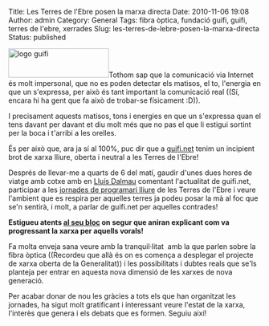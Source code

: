 Title: Les Terres de l'Ebre posen la marxa directa
Date: 2010-11-06 19:08
Author: admin
Category: General
Tags: fibra òptica, fundació guifi, guifi, terres de l'ebre, xerrades
Slug: les-terres-de-lebre-posen-la-marxa-directa
Status: published

[<img src="http://gil.badall.net/wp-content/uploads/2007/10/logo-guifi.png" title="logo guifi" class="alignright size-full wp-image-220" width="200" height="58" />](http://gil.badall.net/wp-content/uploads/2007/10/logo-guifi.png)Tothom sap que la comunicació via Internet és molt impersonal, que no es poden detectar els matisos, el to, l'energia en que un s'expressa, per això és tant important la comunicació real ((Sí, encara hi ha gent que fa això de trobar-se físicament :D)).

I precisament aquests matisos, tons i energies en que un s'expressa quan el tens davant per davant et diu molt més que no pas el que li estigui sortint per la boca i t'arribi a les orelles.

És per això que, ara ja sí al 100%, puc dir que a [guifi.net](http://guifi.net "Pàgina web del projecte guifi.net") tenim un incipient brot de xarxa lliure, oberta i neutral a les Terres de l'Ebre!

Després de llevar-me a quarts de 6 del matí, gaudir d'unes dues hores de viatge amb cotxe amb en [Lluís Dalmau](http://blogs.guifi.net/ldalmau/ "Bloc d'en Lluís Dalmau") comentant l'actualitat de guifi.net, participar a les [jornades de programari lliure](http://territori.blogs.uoc.edu/?p=966&lang=ca "Pàgina de les jornades de programari lliure de les Terres de l'Ebre") de les Terres de l'Ebre i veure l'ambient que es respira per aquelles terres ja podeu posar la mà al foc que se'n sentirà, i molt, a parlar de guifi.net per aquelles contrades!

**Estigueu atents [al seu bloc](http://terresdelebre.guifi.net/ "Bloc de la gent de les Terres de l'Ebre") on segur que aniran explicant com va progressant la xarxa per aquells vorals!**

Fa molta enveja sana veure amb la tranquil·litat  amb la que parlen sobre la fibra òptica ((Recordeu que allà és on es comença a desplegar el projecte de xarxa oberta de la Generalitat)) i les possibilitats i dubtes reals que se'ls planteja per entrar en aquesta nova dimensió de les xarxes de nova generació.

Per acabar donar de nou les gràcies a tots els que han organitzat les jornades, ha sigut molt gratificant i interessant veure l'estat de la xarxa, l'interès que genera i els debats que es formen. Seguiu així!
